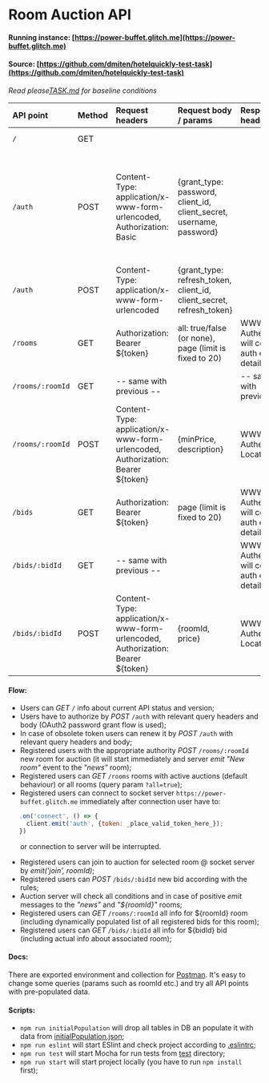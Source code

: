 Room Auction API
================
#### Running instance: [https://power-buffet.glitch.me](https://power-buffet.glitch.me)

#### Source: [https://github.com/dmiten/hotelquickly-test-task](https://github.com/dmiten/hotelquickly-test-task)

_Read please[TASK.md](./TASK.md) for baseline conditions_

|API point|Method|Request headers|Request body / params|Response headers|HTTP Status / Response body|
|:--- |:---|:---|:---|:---|:---|
|`/`|GET| | | |200 / {status, version}|
|`/auth`|POST|Content-Type: application/x-www-form-urlencoded, Authorization: Basic|{grant_type: password, client_id, client_secret, username, password}| |501 if wrong grant type, 401 if wrong client id/secret, 403 if wrong username/password / {error, error-description}, 200 / {access_token, refresh_token, expires_in, token_type}|
|`/auth`|POST|Content-Type: application/x-www-form-urlencoded|{grant_type: refresh_token, client_id, client_secret, refresh_token}| |200 / {access_token, refresh_token, expires_in, token_type}|
|`/rooms`|GET|Authorization: Bearer ${token}|all: true/false (or none), page (limit is fixed to 20)|WWW-Authenticate will contain auth errors details if any|200 / {docs, total, limit, page, pages} or status according to error|
|`/rooms/:roomId`|GET|-- same with previous --| |-- same with previous --|200 / {room} or status according to error|
|`/rooms/:roomId`|POST|Content-Type: application/x-www-form-urlencoded, Authorization: Bearer ${token}|{minPrice, description}|WWW-Authenticate, Location|201 / {savedRoom} or status according to error|
|`/bids`|GET|Authorization: Bearer ${token}|page (limit is fixed to 20)|WWW-Authenticate will contain auth errors details if any|200 / {docs, total, limit, page, pages} or status according to error|
|`/bids/:bidId`|GET|-- same with previous --| |WWW-Authenticate will contain auth errors details if any|200 / {bid} or status according to error|
|`/bids/:bidId`|POST|Content-Type: application/x-www-form-urlencoded, Authorization: Bearer ${token}|{roomId, price}|WWW-Authenticate, Location|201 / {savedBid} or status according to error|

#### Flow:
- Users can _GET_ `/` info about current API status and version;
- Users have to authorize by _POST_ `/auth` with relevant query headers and body (OAuth2 password grant flow is used);
- In case of obsolete token users can renew it by _POST_ `/auth` with relevant query headers and body;
- Registered users with the appropriate authority _POST_ `/rooms/:roomId` new room for auction (it will start immediately and server _emit_ _"New room"_ event to the _"news"_ room);
- Registered users can _GET_ `/rooms` rooms with active auctions (default behaviour) or all rooms (query param `?all=true`);
- Registered users can connect to socket server `https://power-buffet.glitch.me` immediately after connection user have to:
```javascript
   .on('connect', () => {  
     client.emit('auth', {token: _place_valid_token_here_});
   })
```
&nbsp;&nbsp;&nbsp;&nbsp;&nbsp;&nbsp;or connection to server will be interrupted.

- Registered users can join to auction for selected room @ socket server by _emit('join', roomId)_;
- Registered users can _POST_ `/bids/:bidId` new bid according with the rules;
- Auction server will check all conditions and in case of positive _emit_ messages to the _"news"_ and _"${roomId}"_ rooms;
- Registered users can _GET_ `/rooms/:roomId` all info for ${roomId} room (including dynamically populated list of all registered bids for this room);
- Registered users can _GET_ `/bids/:bidId` all info for ${bidId} bid (including actual info about associated room);

#### Docs:
There are exported environment and collection for [Postman](https://www.getpostman.com). It's easy to change some queries (params such as roomId etc.) and try all API points with pre-populated data.

#### Scripts:
- `npm run initialPopulation` will drop all tables in DB an populate it with data from [initialPopulation.json](./config/initialPopulation.json);
- `npm run eslint` will start ESlint and check project according to [.eslintrc](./.eslintrc);
- `npm run test` will start Mocha for run tests from [test](./test) directory;
- `npm run start` will start project locally (you have to run `npm install` first);




